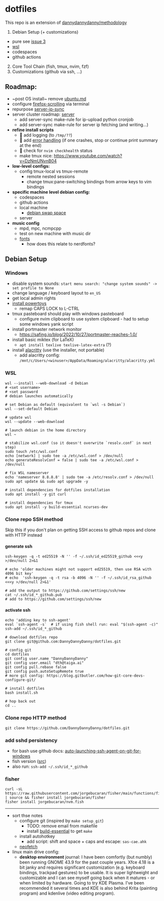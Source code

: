 # dotfiles

This repo is an extension of [dannydannydanny/methodology](https://github.com/DannyDannyDanny/methodology/)

1. Debian Setup (+ customizations)
  * pure see [issue 3]([url](https://github.com/DannyDannyDanny/dotfiles/issues/3))
  * [wsl](#wsl)
  * codespaces
  * github actions
2. Core Tool Chain (fish, tmux, nvim, fzf)
3. Customizations (github via ssh, ...)

## Roadmap:

* ~post OS install~ remove [ubuntu.md](ubuntu.md)
* configure [firefox-scrolling](firefox-scrolling.md) via terminal
* repurpose [server-ip-sync](server-ip-sync.md)
* server cluster roadmap: [server](server.md)
  * add server-sync make-rule for ip-upload python cronjob
  * add server-sync make-rule for server ip fetching (and writing...)
* **refine install scripts**
  * :memo: add logging (to `/tmp/??`)
  * :goal_net: add [error handling](https://tecadmin.net/bash-error-detection-and-handling-tips-and-tricks/)
    (if one crashes, stop or continue print summary at the end)
  * :art: check for `nvim checkhealth` status
  * make tmux nice: https://www.youtube.com/watch?v=DzNmUNvnB04
* **low-level configs:**
  * config tmux-local vs tmux-remote
    * remote nested sessions
    * change tmux:pane-switching bindings from arrow keys to vim bindings
* **specific machine level debian config:**
  * codespaces
  * github actions
  * local machine
    * [debian swap space](https://www.digitalocean.com/community/tutorials/how-to-add-swap-space-on-debian-11)
  * server
* **music config**
  * mpd, mpc, ncmpcpp
  * test on new machine with music dir
  * [fonts](https://www.programmingfonts.org/)
    * how does this relate to nerdfonts?

## Debian Setup

### Windows

* disable system sounds: `start menu search: "change system sounds" -> set profile to None`
* change language / keyboard layout to `en_US`
* get local admin rights
* [install powertoys](https://docs.microsoft.com/en-us/windows/powertoys/install#install-with-windows-executable-file-via-github)
  * remap CAPS LOCK to L-CTRL
* tmux pasteboard should play with windows pasteboard
  * configure nvim clipboard to use system clipboard - had to setup some windows yank script
* install portmaster network monitor
  * https://safing.io/blog/2022/10/27/portmaster-reaches-1.0/
* install basic miktex (for LaTeX)
  * `apt install texlive texlive-latex-extra` (?)
* install [alacritty](https://alacritty.org/) (use the installer, not portable)
  * add alacritty config: `/mnt/c/Users/<winuser>/AppData/Roaming/alacritty/alacritty.yml`

### WSL

```
wsl --install --web-download -d Debian
# <set username>
# <set password
# debian launches automatically

# set Debian as default (equivalent to `wsl -s Debian`)
wsl --set-default Debian

# update wsl
wsl --update --web-download

# launch debian in the home directory
wsl ~

# stabilize wsl.conf (so it doesn't overwrite `resolv.conf` in next step)
sudo touch /etc/wsl.conf
echo [network] | sudo tee -a /etc/wsl.conf > /dev/null
echo generateResolvConf = false | sudo tee -a /etc/wsl.conf > /dev/null

# fix WSL nameserver
echo 'nameserver 8.8.8.8' | sudo tee -a /etc/resolv.conf > /dev/null
sudo apt update && sudo apt upgrade -y

# install dependencies for dotfiles installation
sudo apt install -y git curl

# install dependencies for tmux
sudo apt install -y build-essential ncurses-dev
```

### Clone repo SSH method
Skip this if you don't plan on getting SSH access to github repos and clone with HTTP instead
#### generate ssh
```
ssh-keygen -q -t ed25519 -N '' -f ~/.ssh/id_ed25519_github <<<y >/dev/null 2>&1

# echo 'older machines might not support ed25519, then use RSA with 4096 bit key'
# echo  'ssh-keygen -q -t rsa -b 4096 -N '' -f ~/.ssh/id_rsa_github <<<y >/dev/null 2>&1'

# add the output to https://github.com/settings/ssh/new
cat ~/.ssh/id_*_github.pub
# add to https://github.com/settings/ssh/new
```

#### activate ssh
```
echo 'adding key to ssh-agent'
eval `ssh-agent -s`  # if using fish shell run: eval "$(ssh-agent -c)"
ssh-add ~/.ssh/id_*_github

# download dotfiles repo
git clone git@github.com:DannyDannyDanny/dotfiles.git

# config git
cd dotfiles
git config user.name "DannyDannyDanny"
git config user.email "dth@taiga.ai"
git config pull.rebase false
git config push.autoSetupRemote true
# more git config: https://blog.gitbutler.com/how-git-core-devs-configure-git/

# install dotfiles
bash install.sh

# hop back out
cd ..
```

### Clone repo HTTP method
```
git clone https://github.com/DannyDannyDanny/dotfiles.git
```

### add sshd persistency

* for bash use github docs: [auto-launching-ssh-agent-on-git-for-windows](https://docs.github.com/en/authentication/connecting-to-github-with-ssh/working-with-ssh-key-passphrases#auto-launching-ssh-agent-on-git-for-windows)
* fish version ([src](https://gist.github.com/josh-padnick/c90183be3d0e1feb89afd7573505cab3?permalink_comment_id=3570155#gistcomment-3570155))
* also run: `ssh-add ~/.ssh/id_*_github`


### fisher
```
curl -sL https://raw.githubusercontent.com/jorgebucaran/fisher/main/functions/fisher.fish | source && fisher install jorgebucaran/fisher
fisher install jorgebucaran/nvm.fish
```

***

* sort thse notes
  * configure git (inspired by `make setup_git`)
    * TODO: remove email from makefile
    * install [build-essential](https://askubuntu.com/a/753113/882709) to get `make`
  * install autohotkey
    * add script: shift and space + caps and escape: `sas-cae.ahk`
  * [neofetch](https://github.com/dylanaraps/neofetch/)
* linux main drive config:
  * **desktop environment** journal:
     I have been comfortly (but numbly) been running GNOME 43.9 for the past couple years.
     Xfce 4.18 is a bit janky and requires significant customization (e.g. keyboard bindings, trackpad gestures)
     to be usable. It is super lightweight and customizable and I can see myself going back
     when it matures - or when limited by hardware.
     Going to try KDE Plasma. I've been recommended it several times and KDE is also behind
     Krita (painting program) and kdenlive (video editing program).
